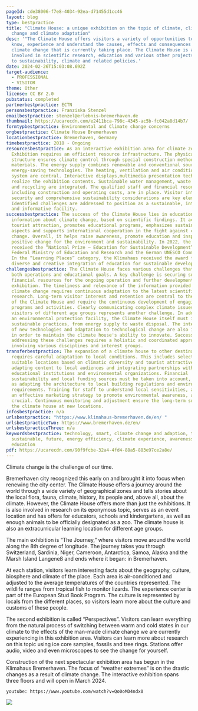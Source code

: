 ```yaml
---
pageId: cde38006-f7e8-4034-92ea-d71455d1cc46
layout: blog
type: bestpractice
title: "Climate House: a unique exhibition on the topic of climate, climate
  change and climate adaptation"
desc: '"The Climate House offers visitors a variety of opportunities to get to
  know, experience and understand the causes, effects and consequences of the
  climate change that is currently taking place. The Climate House is also
  involved in scientific research, education and various other projects related
  to sustainability, climate and related policies.'
date: 2024-02-26T15:03:08.692Z
target-audience:
  - PROFESSIONAL
  - VISITOR
theme: Other
license: CC BY 2.0
pubstatus: completed
partnerbestpractice: ECTN
personsbestpractice: Franziska Stenzel
emailbestpractice: stenzel@erlebnis-bremerhaven.de
thumbnail: https://ucarecdn.com/e2411bca-798c-4345-ac5b-fc042a8d14b7/
formtypbestpractice: Environmental and Climate change concerns
orgbestpractice: Climate House Bremerhaven
locationbestpractice: Bremerhaven, Germany
timebestpractice: 2018 - Ongoing
resourcesbestpractice: As an interactive exhibition area for climate zones, the
  Exhibition requires an efficient resource infrastructure. The physical
  structure ensures climate control through special construction methods and
  materials. The energy supply combines renewable and conventional sources with
  energy-saving technologies. The heating, ventilation and air conditioning
  system are central. Interactive displays,multimedia presentation technologies
  realize the exhibition contents. Sustainable water management, waste reduction
  and recycling are integrated. The qualified staff and financial resources,
  including construction and operating costs, are in place. Visitor interaction,
  security and comprehensive sustainability considerations are key elements.
  Identified challenges are addressed to position as a sustainable, interactive
  and informative facility.
successbestpractice: The success of the Climate House lies in education and
  information about climate change, based on scientific findings. It acts as a
  tourist attraction, promotes educational programs, emphasizes sustainability
  aspects and supports international cooperation in the fight against climate
  change. Overall, it helps raise awareness, promote education and inspire
  positive change for the environment and sustainability. In 2022, the Klimahaus
  received the “National Prize – Education for Sustainable Development” from the
  Federal Ministry of Education and Research and the German UNESCO Commission.
  In the “Learning Places” category, the Klimahaus received the award for its
  diverse and creative integration of education for sustainable development.
challengesbestpractice: The Climate House faces various challenges that impact
  both operations and educational goals. A key challenge is securing sufficient
  financial resources for the ongoing operation and further development of the
  exhibition. The timeliness and relevance of the information provided about
  climate change requires continuous adaptation to the latest scientific
  research. Long-term visitor interest and retention are central to the success
  of the Climate House and require the continuous development of engaging
  programs and activities. Clearly communicating complex climate issues to
  visitors of different age groups represents another challenge. In addition, as
  an environmental protection facility, the Climate House itself must implement
  sustainable practices, from energy supply to waste disposal. The integration
  of new technologies and adaptation to technological change are also important
  in order to maintain the climate house's ability to innovate. Successfully
  addressing these challenges requires a holistic and coordinated approach,
  involving various disciplines and interest groups.
transferbestpractice: The expansion of a climate house to other destinations
  requires careful adaptation to local conditions. This includes selecting
  suitable locations based on climatic diversity and tourist attractiveness,
  adapting content to local audiences and integrating partnerships with
  educational institutions and environmental organizations. Financial
  sustainability and local funding sources must be taken into account, as well
  as adapting the architecture to local building regulations and environmental
  requirements. Training for staff to understand local sensitivities, as well as
  an effective marketing strategy to promote environmental awareness, are also
  crucial. Continuous monitoring and adjustment ensure the long-term success of
  the climate house at new locations.
infosbestpractice: n/a
urlsbestpractice: "https://www.klimahaus-bremerhaven.de/en/ "
urlsbestpracticeTwo: https://www.bremerhaven.de/en/
urlsbestpracticeThree: n/a
keywordsbestpractice: technology, smart, climate change and adaption, tourism,
  sustainable, future, energy efficiency, climate experience, awareness,
  education
pdf: https://ucarecdn.com/90f9fcbe-32a4-4fd4-88a5-883e97ce2a8e/
---
```

Climate change is the challenge of our time.

 Bremerhaven city recognized this early on and brought it into focus when renewing the city center.
The Climate House offers a journey around the world through a wide variety of geographical zones and tells stories about the local flora, fauna, climate, history, its people and, above all, about the climate. However, the Climate House offers more than just the exhibitions.
It is also involved in research on its eponymous topic, serves as an event location and has offers for educators, schools and kindergartens, as well as enough animals to be officially designated as a zoo. The climate house is also an extracurricular learning location for different age groups.

The main exhibition is “The Journey,” where visitors move around the world along the 8th degree of longitude. The journey takes you through Switzerland, Sardinia, Niger, Cameroon, Antarctica, Samoa, Alaska and the Marsh Island Langeneß and ends where it began: in Bremerhaven.

At each station, visitors learn interesting facts about the geography, culture, biosphere and climate of the place. Each area is air-conditioned and adjusted to the average temperatures of the countries represented. The wildlife ranges from tropical fish to monitor lizards. The experience center is part of the European Stud Book Program.
The culture is represented by locals from the different places, so visitors learn more about the culture and customs of these people.

The second exhibition is called “Perspectives”. Visitors can learn everything from the natural process of switching between warm and cold states in our climate to the effects of the man-made climate change we are currently experiencing in this exhibition area. Visitors can learn more about research on this topic using ice core samples, fossils and tree rings. Stations offer audio, video and even microscopes to see the change for yourself.

Construction of the next spectacular exhibition area has begun in the Klimahaus Bremerhaven. The focus of “weather extremes” is on the drastic changes as a result of climate change. The interactive exhibition spans three floors and will open in March 2024.

`youtube: https://www.youtube.com/watch?v=Qo0oMD4ndx0`

![](https://ucarecdn.com/964db568-1f31-46c6-8204-92a5a3586a0d/)